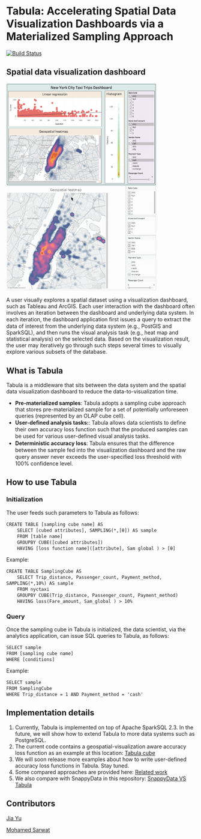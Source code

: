 # Tabula: Accelerating Spatial Data Visualization Dashboards via a Materialized Sampling Approach

[![Build Status](https://travis-ci.org/DataSystemsLab/Tabula.svg?branch=master)](https://travis-ci.org/DataSystemsLab/Tabula)

## Spatial data visualization dashboard

<img style="float: left;" src="figures/tableau-dashboard.png" width="400"><img src="figures/tableau-interaction.gif" width="400">

A user visually explores a spatial dataset using a visualization dashboard, such as Tableau and ArcGIS. Each user interaction with the dashboard often involves an iteration between the dashboard and underlying data system. In each iteration, the dashboard application ﬁrst issues a query to extract the data of interest from the underlying data system (e.g., PostGIS and SparkSQL), and then runs the visual analysis task (e.g., heat map and statistical analysis) on the selected data. Based on the visualization result, the user may iteratively go through such steps several times to visually explore various subsets of the database.




## What is Tabula

Tabula is a middleware that sits between the data system and the spatial data visualization dashboard to reduce the data-to-visualization time. 

* **Pre-materialized samples**: Tabula adopts a sampling cube approach that stores pre-materialized sample for a set of potentially unforeseen queries (represented by an OLAP cube cell).
* **User-defined analysis tasks:**: Tabula allows data scientists to deﬁne their own accuracy loss function such that the produced samples can be used for various user-deﬁned visual analysis tasks. 
* **Deterministic accuracy loss**: Tabula ensures that the diﬀerence between the sample fed into the visualization dashboard and the raw query answer never exceeds the user-speciﬁed loss threshold with 100% confidence level.

## How to use Tabula

### Initialization

The user feeds such parameters to Tabula as follows:

```
CREATE TABLE [sampling cube name] AS
	SELECT [cubed attributes], SAMPLING(*,[θ]) AS sample
	FROM [table name]
	GROUPBY CUBE([cubed attributes])
	HAVING [loss function name]([attribute], Sam global ) > [θ]
```

Example:

```
CREATE TABLE SamplingCube AS
	SELECT Trip_distance, Passenger_count, Payment_method, SAMPLING(*,10%) AS sample
	FROM nyctaxi
	GROUPBY CUBE(Trip_distance, Passenger_count, Payment_method)
	HAVING loss(Fare_amount, Sam_global ) > 10%
```

### Query

Once the sampling cube in Tabula is initialized, the data scientist, via the analytics application, can issue SQL queries to Tabula, as follows:

```
SELECT sample
FROM [sampling cube name]
WHERE [conditions]
```

Example:

```
SELECT sample
FROM SamplingCube
WHERE Trip_distance = 1 AND Payment_method = 'cash'
```

## Implementation details

1. Currently, Tabula is implemented on top of Apache SparkSQL 2.3. In the future, we will show how to extend Tabula to more data systems such as PostgreSQL.
2. The current code contains a geospatial-visualization aware accuracy loss function as an example at this location: [Tabula cube](https://github.com/DataSystemsLab/Tabula/blob/master/src/main/scala/org/datasyslab/samplingcube/cubes/Tabula.scala)
3. We will soon release more examples about how to write user-defined accuracy loss functions in Tabula. Stay tuned.
4. Some compared approaches are provided here: [Related work](https://github.com/DataSystemsLab/Tabula/tree/master/src/main/scala/org/datasyslab/samplingcube/relatedwork)
5. We also compare with SnappyData in this repository: [SnappyData VS Tabula](https://github.com/jiayuasu/snappydata-versus-tabula)

## Contributors

[Jia Yu](http://www.public.asu.edu/~jiayu2/)

[Mohamed Sarwat](http://faculty.engineering.asu.edu/sarwat/)
